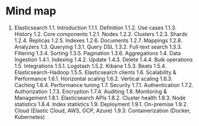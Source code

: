 # Mind map
1. Elasticsearch
1.1. Introduction
1.1.1. Definition
1.1.2. Use cases
1.1.3. History
1.2. Core components
1.2.1. Nodes
1.2.2. Clusters
1.2.3. Shards
1.2.4. Replicas
1.2.5. Indexes
1.2.6. Documents
1.2.7. Mappings
1.2.8. Analyzers
1.3. Querying
1.3.1. Query DSL
1.3.2. Full-text search
1.3.3. Filtering
1.3.4. Sorting
1.3.5. Pagination
1.3.6. Aggregations
1.4. Data Ingestion
1.4.1. Indexing
1.4.2. Update
1.4.3. Delete
1.4.4. Bulk operations
1.5. Integrations
1.5.1. Logstash
1.5.2. Kibana
1.5.3. Beats
1.5.4. Elasticsearch-Hadoop
1.5.5. Elasticsearch clients
1.6. Scalability & Performance
1.6.1. Horizontal scaling
1.6.2. Vertical scaling
1.6.3. Caching
1.6.4. Performance tuning
1.7. Security
1.7.1. Authentication
1.7.2. Authorization
1.7.3. Encryption
1.7.4. Auditing
1.8. Monitoring & Management
1.8.1. Elasticsearch APIs
1.8.2. Cluster health
1.8.3. Node statistics
1.8.4. Index statistics
1.9. Deployment
1.9.1. On-premise
1.9.2. Cloud (Elastic Cloud, AWS, GCP, Azure)
1.9.3. Containerization (Docker, Kubernetes)
